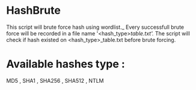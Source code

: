 # HashBrute
This script will brute force hash using wordlist._
Every successfull brute force will be recorded in a file name '<hash_type>_table.txt'._
The script will check if hash existed on <hash_type>_table.txt before brute forcing.

# Available hashes type :
MD5   ,   SHA1    ,   SHA256    ,   SHA512    ,   NTLM
